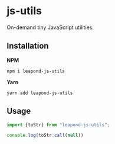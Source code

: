 # js-utils

On-demand tiny JavaScript utilities.

## Installation

**NPM**

```shell
npm i leapond-js-utils
```

**Yarn**

```shell
yarn add leapond-js-utils
```

## Usage

```javascript
import {toStr} from "leapond-js-utils";

console.log(toStr.call(null))
```
